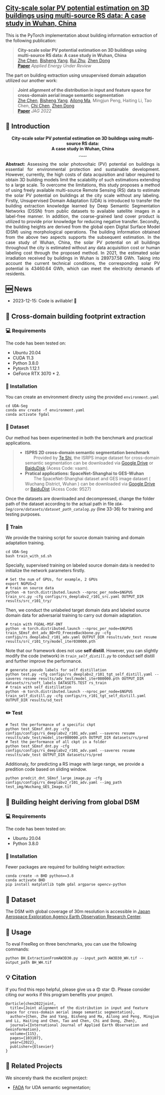 <h2> 
<a href="https://github.com/WHU-USI3DV/3DBIE-SolarPV/" target="_blank">City-scale solar PV potential estimation on 3D buildings using multi-source RS data: A case study in Wuhan, China</a>
</h2>

This is the PyTorch implementation about building information extraction of the following publication:

> **City-scale solar PV potential estimation on 3D buildings using multi-source RS data: A case study in Wuhan, China**<br/>
> [Zhe Chen](https://github.com/ChenZhe-Code), [Bisheng Yang](https://3s.whu.edu.cn/info/1025/1415.htm), [Rui Zhu](https://felix-rz.github.io/), [Zhen Dong](https://dongzhenwhu.github.io/index.html)<br/>
> [**Paper**](https://doi.org/10.1016/j.jag.2022.103107)  *Applied Energy Under Review*<br/>

The part on building extraction using unsupervised domain adapation utilized our another work:
> **Joint alignment of the distribution in input and feature space for cross-domain aerial image semantic segmentation**<br/>
> [Zhe Chen](https://github.com/ChenZhe-Code), [Bisheng Yang](https://3s.whu.edu.cn/info/1025/1415.htm), [Ailong Ma](http://jszy.whu.edu.cn/maailong/zh_CN/index.htm), Mingjun Peng, Haiting Li, Tao Chen, [Chi Chen](https://3s.whu.edu.cn/info/1025/1364.htm), [Zhen Dong](https://dongzhenwhu.github.io/index.html)<br/>
> [**Paper**](https://doi.org/10.1016/j.jag.2022.103107)  *JAG 2022*<br/>

## 🔭 Introduction
<p align="center">
<strong>City-scale solar PV potential estimation on 3D buildings using multi-source RS data:<br/> A case study in Wuhan, China</strong>
</p>
<div align=center>
<img src="media/teaser.png" alt="Framework" style="zoom:30%" align='middle'>
</div>

<p align="justify">
<strong>Abstract:</strong>
Assessing the solar photovoltaic (PV) potential on buildings is essential for environmental protection and sustainable development. However, currently, the high costs of data acquisition and labor required to obtain 3D building models limit the scalability of such estimations extending to a large scale. To overcome the limitations, this study proposes a method of using freely available multi-source Remote Sensing (RS) data to estimate the solar PV potential on buildings at the city scale without any labeling. Firstly, Unsupervised Domain Adaptation (UDA) is introduced to transfer the building extraction knowledge learned by Deep Semantic Segmentation Networks (DSSN) from public datasets to available satellite images in a label-free manner. In addition, the coarse-grained land cover product is utilized to provide prior knowledge for reducing negative transfer. Secondly, the building heights are derived from the global open Digital Surface Model (DSM) using morphological operations. The building information obtained from the above two aspects supports the subsequent estimation. In the case study of Wuhan, China, the solar PV potential on all buildings throughout the city is estimated without any data acquisition cost or human labeling cost through the proposed method. In 2021, the estimated solar irradiation received by buildings in Wuhan is 289737.58 GWh. Taking into account the current technical conditions, the corresponding solar PV potential is 43460.64 GWh, which can meet the electricity demands of residents.
</p>

## 🆕 News
- 2023-12-15: Code is aviliable! 🎉


## 🚅 Cross-domain building footprint extraction
### 💻 Requirements
The code has been tested on:
- Ubuntu 20.04
- CUDA 11.3
- Python 3.8.0
- Pytorch 1.12.1
- GeForce RTX 3070 * 2.

### 🔧 Installation
You can create an environment directy using the provided ```environment.yaml```
```
cd UDA-Seg
conda env create -f environment.yaml
conda activate fgdal
```

### 💾 Dataset 
Our method has been experimented in both the benchmark and practical applications.
>- **ISPRS 2D cross-domain semantic segmentation benchmark**  
&ensp;&ensp;&ensp;&ensp;Provided by [Te Shi](https://github.com/te-shi/MUCSS?tab=readme-ov-file), the ISRPS image dataset for cross-domain semantic segmentation can be downloaded via [Google Drive](https://drive.google.com/file/d/1amV--tjtjBMUscUVBqXxXws_vBCo-QdV/view) or [BaiduDisk](https://pan.baidu.com/share/init?surl=Ob12TozQ2Xjcm3rcv7LuRA) (Acess Code: vaam).
>- **Pratical applications: SpaceNet-Shanghai to GES-Wuhan**  
&ensp;&ensp;&ensp;&ensp;The SpaceNet-Shanghai dataset and GES image dataset ( Wuchang District, Wuhan ) can be downloaded via [Google Drive](https://drive.google.com/drive/folders/1l5ARaev5hO95LG1e3e7top-Gda3y8BGb?usp=sharing) or [BaiduDist](https://pan.baidu.com/s/1qmGYUhlGQ9mJGvgez-bbwQ ) (Acess Code: 9527)

Once the datasets are downloaded and decompressed, change the folder path of the dataset according to the actual path in file *```UDA-Seg/core/datasets/dataset_path_catalog.py```* (line 33-36) for training and testing purposes.

### 🔦 Train
We provide the training script for source domain training and domain adaptation training. 
```
cd UDA-Seg
bash train_with_sd.sh
```
Specially, supervised training on labeled source domain data is needed to initialize the network parameters firstly.
```
# Set the num of GPUs, for example, 2 GPUs
export NGPUS=2
# train on source data
python -m torch.distributed.launch --nproc_per_node=$NGPUS train_src.py -cfg configs/rs_deeplabv2_r101_src.yaml OUTPUT_DIR results/src_r101_try/
```
Then, we conduct the unlabeled target domain data and labeled source domain data for adversarial training to carry out domain adaptation.
```
# train with FGDAL-MSF-DNT
python -m torch.distributed.launch --nproc_per_node=$NGPUS train_SEmsf_dnt_adv_BD+FD_FreezeBackbone.py -cfg configs/rs_deeplabv2_r101_adv.yaml OUTPUT_DIR results/adv_test resume results/src_r101_try/model_iter030000.pth
```
Note that our framework does not use **self distill**. However, you can slightly modify the code (network) in *```train_self_distill.py```* to conduct self distill and further improve the performance.

```
# generate pseudo labels for self distillation
python test.py -cfg configs/rs_deeplabv2_r101_tgt_self_distill.yaml --saveres resume results/adv_test/model_iter080000.pth OUTPUT_DIR datasets/rs/soft_labels DATASETS.TEST rs_train
# train with self distillation
python -m torch.distributed.launch --nproc_per_node=$NGPUS train_self_distill.py -cfg configs/rs_r101_tgt_self_distill.yaml OUTPUT_DIR results/sd_test
```
### ✏️ Test

```
# Test the performance of a specific ckpt
python test_SEmsf_dnt.py -cfg configs/configs/rs_deeplabv2_r101_adv.yaml --saveres resume results/adv_test/model_iter080000.pth OUTPUT_DIR datasets/rs/pred
# Test the performance of all ckpt in a folder
python test_SEmsf_dnt.py -cfg configs/configs/rs_deeplabv2_r101_adv.yaml --saveres resume results/adv_test OUTPUT_DIR datasets/rs/pred
```
Additionaly, for predicting a RS image with large range, we provide a predition code based on sliding window.
```
python predcit_dnt_SEmsf_large_image.py -cfg configs/configs/rs_deeplabv2_r101_adv.yaml --img_path test_img/Wuchang_GES_Image.tif
```

## 🚅 Building height deriving from global DSM
### 💻 Requirements
The code has been tested on:
- Ubuntu 20.04
- Python 3.8.0

### 🔧 Installation
Fewer packages are required for building height extraction:
```
conda create -n BHD python==3.8
conda activate BHD
pip install matplotlib tqdm gdal argparse opencv-python
```

## 💾 Dataset 
The DSM with global coverage of 30m resolution is accessible in [Japan Aerospace Exploration Agency  Earth Observation Research Center](https://www.eorc.jaxa.jp/ALOS/en/aw3d30/data/index.htm).


## 🔦 Usage
To eval FreeReg on three benchmarks, you can use the following commands:
```
python BH_ExtractionFromAW3D30.py --input_path AW3D30_WH.tif --output_path BH_WH.tif
```

## 💡 Citation
If you find this repo helpful, please give us a 😍 star 😍.
Please consider citing our works if this program benefits your project.
```
@article{chen2022joint,
  title={Joint alignment of the distribution in input and feature space for cross-domain aerial image semantic segmentation},
  author={Chen, Zhe and Yang, Bisheng and Ma, Ailong and Peng, Mingjun and Li, Haiting and Chen, Tao and Chen, Chi and Dong, Zhen},
  journal={International Journal of Applied Earth Observation and Geoinformation},
  volume={115},
  pages={103107},
  year={2022},
  publisher={Elsevier}
}
```

## 🔗 Related Projects
We sincerely thank the excellent project:
- [FADA](https://github.com/JDAI-CV/FADA) for UDA semantic segmentation;
